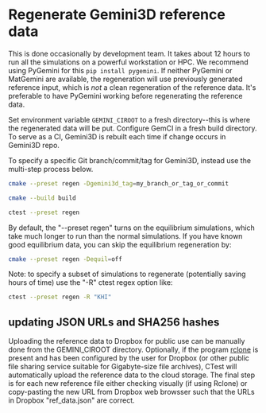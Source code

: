 # Regenerate Gemini3D reference data

This is done occasionally by development team.
It takes about 12 hours to run all the simulations on a powerful workstation or HPC.
We recommend using PyGemini for this `pip install pygemini`.
If neither PyGemini or MatGemini are available, the regeneration will use previously generated reference input, which is *not* a clean regeneration of the reference data.
It's preferable to have PyGemini working before regenerating the reference data.

Set environment variable `GEMINI_CIROOT` to a fresh directory--this is where the regenerated data will be put.
Configure GemCI in a fresh build directory.
To serve as a CI, Gemini3D is rebuilt each time if change occurs in Gemini3D repo.

To specify a specific Git branch/commit/tag for Gemini3D, instead use the multi-step process below.

```sh
cmake --preset regen -Dgemini3d_tag=my_branch_or_tag_or_commit

cmake --build build

ctest --preset regen
```

By default, the "--preset regen" turns on the equilibrium simulations, which take much longer to run than the normal simulations.
If you have known good equilibrium data, you can skip the equilibrium regeneration by:

```sh
cmake --preset regen -Dequil=off
```

Note: to specify a subset of simulations to regenerate (potentially saving hours of time) use the "-R" ctest regex option like:

```sh
ctest --preset regen -R "KHI"
```

## updating JSON URLs and SHA256 hashes

Uploading the reference data to Dropbox for public use can be manually done from the GEMINI_CIROOT directory.
Optionally, if the program
[rclone](https://rclone.org/)
is present and has been configured by the user for Dropbox (or other public file sharing service suitable for Gigabyte-size file archives), CTest will automatically upload the reference data to the cloud storage.
The final step is for each new reference file either checking visually (if using Rclone) or copy-pasting the new URL from Dropbox web browsser such that the URLs in Dropbox "ref_data.json" are correct.
